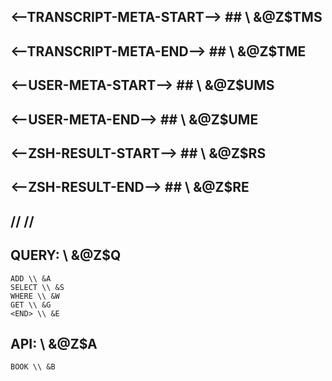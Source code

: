 ## <--TRANSCRIPT-META-START--> ## \\ &@Z$TMS
## <--TRANSCRIPT-META-END--> ## \\ &@Z$TME
## <--USER-META-START--> ## \\ &@Z$UMS
## <--USER-META-END--> ## \\ &@Z$UME
## <--ZSH-RESULT-START--> ## \\ &@Z$RS
## <--ZSH-RESULT-END--> ## \\ &@Z$RE
## // // ##
## QUERY: \\ &@Z$Q
    ADD \\ &A
    SELECT \\ &S
    WHERE \\ &W
    GET \\ &G
    <END> \\ &E
## API: \\ &@Z$A
    BOOK \\ &B

